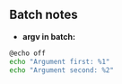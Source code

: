 ## Batch notes
- **argv in batch:**
```sh
@echo off
echo "Argument first: %1"
echo "Argument second: %2"
```

